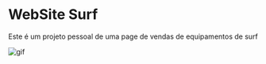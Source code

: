 # WebSite Surf
 
<p> Este é um projeto pessoal de uma page de vendas de equipamentos de surf</p>

<p >
    <img src="./src/assets/to_redme/ezgif.com-gif-maker.gif" alt="gif">
</p>